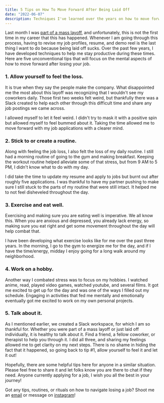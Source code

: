 ```yaml
---
title: 5 Tips on How To Move Forward After Being Laid Off
date: "2022-06-07"
description: Techniques I've learned over the years on how to move forward during tough times.
---
```


Last month I was [part of a mass layoff](https://techcrunch.com/2022/05/12/professor-scott-galloways-edtech-startup-section-4-lay-offs/), and unfortunately, this is not the first time in my career that this has happened. Whenever I am going through this process, having to revise my job profiles, resume, and demo reel is the last thing I want to do because being laid off sucks. Over the past few years, I have developed techniques to help me stay productive during these times. Here are five unconventional tips that will focus on the mental aspects of how to move forward after losing your job.

### 1. Allow yourself to feel the loss.
It is true when they say the people make the company. What disappointed me the most about this layoff was recognizing that I wouldn't see my coworkers daily. Those first two weeks felt weird, but thankfully there was a Slack created to help each other through this difficult time and share any job postings we came across.

I allowed myself to let it feel weird. I didn't try to mask it with a positive spin but allowed myself to feel bummed about it. Taking the time allowed me to move forward with my job applications with a clearer mind.

### 2. Stick to or create a routine.
Along with feeling the job loss, I also felt the loss of my daily routine. I still had a morning routine of going to the gym and making breakfast. Keeping the workout routine helped alleviate some of that stress, but from 9 AM to 5 PM, I didn't know what to do with my day.

I did take the time to update my resume and apply to jobs but burnt out after roughly five applications. I was thankful to have my partner pushing to make sure I still stuck to the parts of my routine that were still intact. It helped me to not feel disheveled throughout the day.

### 3. Exercise and eat well.
Exercising and making sure you are eating well is imperative. We all know this. When you are anxious and depressed, you already lack energy, so making sure you eat right and get some movement throughout the day will help combat that.

I have been developing what exercise looks like for me over the past three years. In the morning, I go to the gym to energize me for the day, and if I have the time/energy, midday I enjoy going for a long walk around my neighborhood.

### 4. Work on a hobby.
Another way I combated stress was to focus on my hobbies. I watched anime, read, played video games, watched youtube, and several films. It got me excited to get up for the day and was one of the ways I filled out my schedule. Engaging in activities that fed me mentally and emotionally eventually got me excited to work on my own personal projects.

### 5. Talk about it.
As I mentioned earlier, we created a Slack workspace, for which I am so thankful for. Whether you were part of a mass layoff or just laid off individually, it is healthy to talk about it. Find a friend, a fellow coworker, or therapist to help you through it. I did all three, and sharing my feelings allowed me to get clarity on my next steps. There is no shame in hiding the fact that it happened, so going back to tip #1, allow yourself to feel it and let it out!

Hopefully, there are some helpful tips here for anyone in a similar situation. Please feel free to share it and let folks know you are there to chat if they need. Anyone currently applying for a job, I wish you all the best in your journey!

Got any tips, routines, or rituals on how to navigate losing a job? Shoot me an <a href='mailto:courtneypure@gmail.com'>email</a> or message on [instagram](https://www.instagram.com/courtneypure/)!

